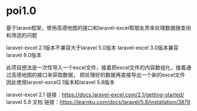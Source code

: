 # poi1.0

基于larave框架，使用高德地图的接口和laravel-excel帮朋友弄来处理数据搜查询和筛选的问题

laravel-excel 2.1版本不兼容大于laravel 5.0版本
laravel-excel 3.0版本兼容laravel 8.0版本

此项目想法是一次性导入一个excel文件，接着把excel文件的内容数组化，接着通过高德地图的接口来获取数据，
把处理好的数据再直接导出一个新的excel文件
因此使用laravel-excel2.1版本和laravel 5.8版本

laravel-excel 2.1 链接：https://docs.laravel-excel.com/2.1/getting-started/
laravel 5.8 文档 链接：https://learnku.com/docs/laravel/5.8/installation/3879

